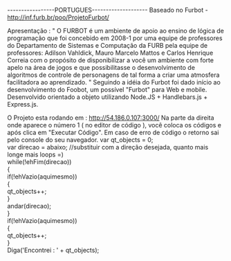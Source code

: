 ﻿-----------------PORTUGUES--------------------
Baseado no Furbot - http://inf.furb.br/poo/ProjetoFurbot/ 

Apresentação :
" O FURBOT é um ambiente de apoio ao ensino de lógica de programação que foi concebido em 2008-1 por uma equipe de professores do Departamento de Sistemas e Computação da FURB pela equipe de professores: Adilson Vahldick, Mauro Marcelo Mattos e Carlos Henrique Correia com o propósito de disponibilizar a você um ambiente com forte apelo na área de jogos e que possibilitasse o desenvolvimento de algoritmos de controle de personagens de tal forma a criar uma atmosfera facilitadora ao aprendizado.
"
Seguindo a idéia do Furbot foi dado início ao desenvolvimento do Foobot, um possível "Furbot" para Web e mobile.
Desenvolvido orientado a objeto utilizando Node.JS + Handlebars.js + Express.js.


O Projeto esta rodando em : http://54.186.0.107:3000/
Na parte da direita onde aparece o número 1 ( no editor de código ), você coloca os códigos e após clica em "Executar Código".
Em caso de erro de código o retorno sai pelo console do seu navegador. 
var qt_objects = 0;<br>
var direcao = abaixo; //substituir com a direção desejada, quanto mais longe mais loops =)
<br>while(!ehFim(direcao))<br>
{<br>
   if(!ehVazio(aquimesmo))<br>
   {<br>
     qt_objects++;<br>
   }<br>
   andar(direcao);<br>
}<br>
if(!ehVazio(aquimesmo))<br>
{<br>
qt_objects++;<br>
}<br>
Diga('Encontrei : ' + qt_objects);<br>

